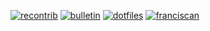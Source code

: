 

[![recontrib](https://ghs-fork.vercel.app/api/pin/?username=pantharshit00&repo=recontrib&theme=dark)](https://github.com/pantharshit00/recontrib)
[![bulletin](https://ghs-fork.vercel.app/api/pin/?username=fus-marcom&repo=bulletin-react&show_owner=true&theme=gruvbox)](https://github.com/fus-marcom/bulletin-react)
[![dotfiles](https://ghs-fork.vercel.app/api/pin/?username=pantharshit00&repo=dotfiles&theme=nightowl)](https://github.com/pantharshit00/dotfiles)
[![franciscan](https://ghs-fork.vercel.app/api/pin/?username=fus-marcom&repo=franciscan-react&show_owner=true&theme=dracula)](https://github.com/fus-marcom/franciscan-react)
